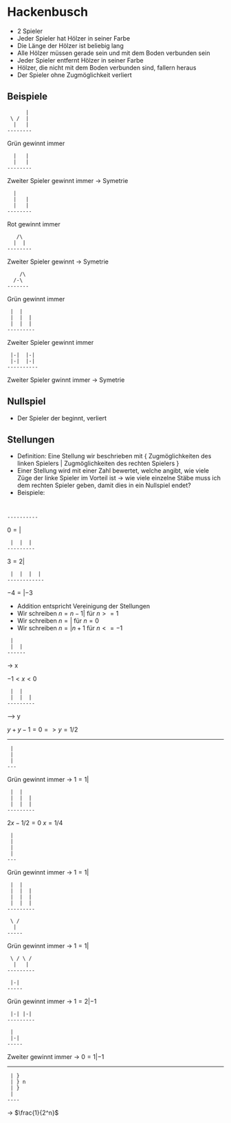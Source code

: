 # Hackenbusch

* 2 Spieler
* Jeder Spieler hat Hölzer in  seiner Farbe
* Die Länge der Hölzer ist beliebig lang
* Alle Hölzer müssen gerade sein und mit dem Boden verbunden sein
* Jeder Spieler entfernt Hölzer in seiner Farbe
* Hölzer, die nicht mit dem Boden verbunden sind, fallern heraus
* Der Spieler ohne Zugmöglichkeit verliert

## Beispiele

```
	  |
 \ /  |
  |   |
--------
```

Grün gewinnt immer

```
  |   |
  |   |
--------
```

Zweiter Spieler gewinnt immer → Symetrie

```
  |
  |   |
  |   |
--------
```

Rot gewinnt immer

```
   /\
  |  |
-------- 
```

Zweiter Spieler gewinnt → Symetrie

```
	/\
  /-\
-------
```

Grün gewinnt immer

```
 |  |
 |  |  |
 |  |  |
---------
```

Zweiter Spieler gewinnt immer

```
 |-|  |-|
 |-|  |-|
----------
```

Zweiter Spieler gwinnt immer → Symetrie

## Nullspiel

* Der Spieler der beginnt, verliert

## Stellungen

* Definition: Eine Stellung wir beschrieben mit { Zugmöglichkeiten des linken Spielers | Zugmöglichkeiten des rechten Spielers }
* Einer Stellung wird mit einer Zahl bewertet, welche angibt, wie viele Züge der linke Spieler im Vorteil ist → wie viele einzelne Stäbe muss ich dem rechten Spieler geben, damit dies in ein Nullspiel endet?
* Beispiele:

```


----------
```

$0 = { | }$

```
 |  |  |
---------
```

$3 = { 2 |  }$

```
 |  |  |  |
------------
```

$-4 = { | -3 }$
* Addition entspricht Vereinigung der Stellungen
* Wir schreiben $n = { n-1 | }$ für $n >= 1$
* Wir schreiben $n = { | }$ für $n = 0$
* Wir schreiben $n = { | n+1 }$ für $n <= -1$

```
 |
 |  |
------
```

→ x

$-1 < x < 0$

```
 |  |
 |  |  |
---------
```

--> y

$y + y -1 = 0 => y = 1/2$
- - -

```
 |
 |
 |
---
```

Grün gewinnt immer → $1 = { 1 | }$

```
 |  |
 |  |  |
 |  |  |
---------
```

$2x - 1/2 = 0$
$x = 1/4$

```
 |
 |
 |
 |
---
```

Grün gewinnt immer → $1 = { 1 | }$

```
 |  |
 |  |  |
 |  |  |
 |  |  |
---------
```

```
 \ /
  |
-----
```

Grün gewinnt immer → $1 = { 1 | }$

```
 \ / \ /
  |   |
---------
```

```
 |-|
-----
```

Grün gewinnt immer → $1 = { 2 | -1 }$

```
 |-| |-|
---------
```

```
 |
 |-|
-----
```

Zweiter gewinnt immer → $0 = { 1 | -1 }$
- - -

```
 | }
 | } n
 | }
 |
----
```

→ $\frac{1}{2^n}$
